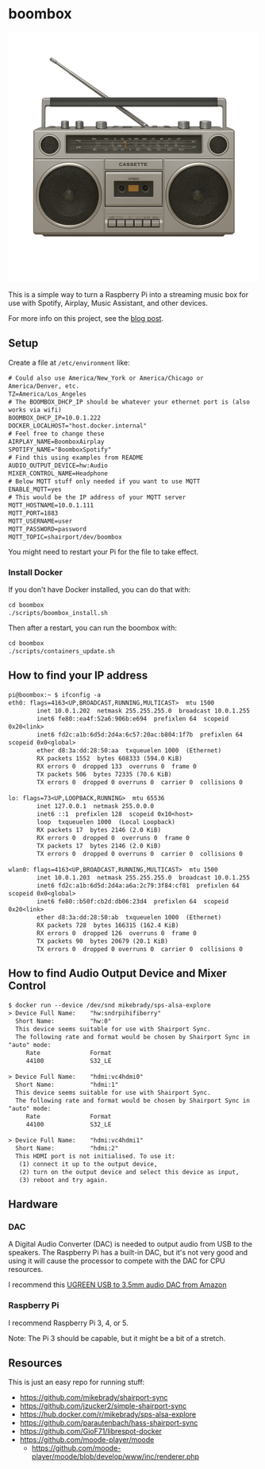 # boombox

![Boombox](./images/boombox_transparent_bg.png)

This is a simple way to turn a Raspberry Pi into a streaming music box for use with Spotify, Airplay, Music Assistant, and other devices.

For more info on this project, see the [blog post](https://jordanzucker.guru/posts/presenting-boombox/).

## Setup

Create a file at `/etc/environment` like:

```
# Could also use America/New_York or America/Chicago or America/Denver, etc.
TZ=America/Los_Angeles
# The BOOMBOX_DHCP_IP should be whatever your ethernet port is (also works via wifi)
BOOMBOX_DHCP_IP=10.0.1.222
DOCKER_LOCALHOST="host.docker.internal"
# Feel free to change these
AIRPLAY_NAME=BoomboxAirplay
SPOTIFY_NAME="BoomboxSpotify"
# Find this using examples from README
AUDIO_OUTPUT_DEVICE=hw:Audio
MIXER_CONTROL_NAME=Headphone
# Below MQTT stuff only needed if you want to use MQTT
ENABLE_MQTT=yes
# This would be the IP address of your MQTT server
MQTT_HOSTNAME=10.0.1.111
MQTT_PORT=1883
MQTT_USERNAME=user
MQTT_PASSWORD=password
MQTT_TOPIC=shairport/dev/boombox
```

You might need to restart your Pi for the file to take effect.

### Install Docker

If you don't have Docker installed, you can do that with:

```
cd boombox
./scripts/boombox_install.sh
```

Then after a restart, you can run the boombox with:

```
cd boombox
./scripts/containers_update.sh
```

## How to find your IP address

```
pi@boombox:~ $ ifconfig -a
eth0: flags=4163<UP,BROADCAST,RUNNING,MULTICAST>  mtu 1500
        inet 10.0.1.202  netmask 255.255.255.0  broadcast 10.0.1.255
        inet6 fe80::ea4f:52a6:906b:e694  prefixlen 64  scopeid 0x20<link>
        inet6 fd2c:a1b:6d5d:2d4a:6c57:20ac:b804:1f7b  prefixlen 64  scopeid 0x0<global>
        ether d8:3a:dd:28:50:aa  txqueuelen 1000  (Ethernet)
        RX packets 1552  bytes 608333 (594.0 KiB)
        RX errors 0  dropped 133  overruns 0  frame 0
        TX packets 506  bytes 72335 (70.6 KiB)
        TX errors 0  dropped 0 overruns 0  carrier 0  collisions 0

lo: flags=73<UP,LOOPBACK,RUNNING>  mtu 65536
        inet 127.0.0.1  netmask 255.0.0.0
        inet6 ::1  prefixlen 128  scopeid 0x10<host>
        loop  txqueuelen 1000  (Local Loopback)
        RX packets 17  bytes 2146 (2.0 KiB)
        RX errors 0  dropped 0  overruns 0  frame 0
        TX packets 17  bytes 2146 (2.0 KiB)
        TX errors 0  dropped 0 overruns 0  carrier 0  collisions 0

wlan0: flags=4163<UP,BROADCAST,RUNNING,MULTICAST>  mtu 1500
        inet 10.0.1.203  netmask 255.255.255.0  broadcast 10.0.1.255
        inet6 fd2c:a1b:6d5d:2d4a:a6a:2c79:3f84:cf81  prefixlen 64  scopeid 0x0<global>
        inet6 fe80::b50f:cb2d:db06:23d4  prefixlen 64  scopeid 0x20<link>
        ether d8:3a:dd:28:50:ab  txqueuelen 1000  (Ethernet)
        RX packets 728  bytes 166315 (162.4 KiB)
        RX errors 0  dropped 126  overruns 0  frame 0
        TX packets 90  bytes 20679 (20.1 KiB)
        TX errors 0  dropped 0 overruns 0  carrier 0  collisions 0
```

## How to find Audio Output Device and Mixer Control

```
$ docker run --device /dev/snd mikebrady/sps-alsa-explore
> Device Full Name:    "hw:sndrpihifiberry"
  Short Name:          "hw:0"
  This device seems suitable for use with Shairport Sync.
  The following rate and format would be chosen by Shairport Sync in "auto" mode:
     Rate              Format
     44100             S32_LE

> Device Full Name:    "hdmi:vc4hdmi0"
  Short Name:          "hdmi:1"
  This device seems suitable for use with Shairport Sync.
  The following rate and format would be chosen by Shairport Sync in "auto" mode:
     Rate              Format
     44100             S32_LE

> Device Full Name:    "hdmi:vc4hdmi1"
  Short Name:          "hdmi:2"
  This HDMI port is not initialised. To use it:
   (1) connect it up to the output device,
   (2) turn on the output device and select this device as input,
   (3) reboot and try again.
```

## Hardware

### DAC

A Digital Audio Converter (DAC) is needed to output audio from USB to the speakers. 
The Raspberry Pi has a built-in DAC, but it's not very good and using it will cause 
the processor to compete with the DAC for CPU resources.

I recommend this [UGREEN USB to 3.5mm audio DAC from Amazon](https://www.amazon.com/dp/B08Y8CZB2S)

### Raspberry Pi

I recommend Raspberry Pi 3, 4, or 5.

Note: The Pi 3 should be capable, but it might be a bit of a stretch.

## Resources

This is just an easy repo for running stuff:

* https://github.com/mikebrady/shairport-sync
* https://github.com/jzucker2/simple-shairport-sync
* https://hub.docker.com/r/mikebrady/sps-alsa-explore
* https://github.com/parautenbach/hass-shairport-sync
* https://github.com/GioF71/librespot-docker
* https://github.com/moode-player/moode
  * https://github.com/moode-player/moode/blob/develop/www/inc/renderer.php

